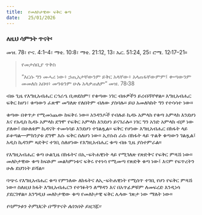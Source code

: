 ```yaml
---
title:  የመለኮታዊው ፍቅር ቁጣ
date:   25/01/2026
---
```


### ለዚህ ሳምንት ጥናት፡
መዝ. 78፣ ዮና. 4:1–4፣ ማቴ. 10:8፣ ማቴ. 21:12, 13፣ ኤር. 51:24, 25፣ ሮሜ. 12፡17–21።

> <p>የመታሰቢያ ጥቅስ</p>
> “እርሱ ግን መሓሪ ነው፥ ኃጢአታቸውንም ይቅር አላቸው፥ አላጠፋቸውምም፤ ቍጣውንም መመለስ አበዛ፥ መዓቱንም ሁሉ አላቃጠለም” መዝ. 78፡38

ብዙ ጊዜ የእግዚአብሔር ርኅራኄ ቢወደስም፣ የቁጣው ነገር ብዙዎችን ይረብሻቸዋል። እግዚአብሔር ፍቅር ከሆነ፣ ቁጣውን ፈጽሞ መግለጽ የለበትም ብለው ያስባሉ። ይህ አመለካከት ግን የተሳሳተ ነው።

ቁጣው በቀጥታ የሚመነጨው ከፍቅሩ ነው። አንዳንዶች የብሉይ ኪዳኑ አምላክ የቁጣ አምላክ እንደሆነ እና የአዲስ ኪዳኑ አምላክ ደግሞ የፍቅር አምላክ እንደሆነ ይናገራሉ። ነገር ግን አንድ አምላክ ብቻ ነው ያለው፤ በሁለቱም ኪዳናት ተመሳሳይ እንደሆነ ተገልጿል። ፍቅር የሆነው እግዚአብሔር በክፋት ላይ ይቆጣል—ምክንያቱ ደግሞ እሱ ፍቅር ስለሆነ ነው። ኢየሱስ ራሱ በክፋት ላይ ጥልቅ ቁጣውን ገልጿል፤ አዲስ ኪዳንም ጻድቅና ተገቢ ስለሆነው የእግዚአብሔር ቁጣ ብዙ ጊዜ ያስተምራል።

የእግዚአብሔር ቁጣ ሁልጊዜ በክፋትና በኢ-ፍትሐዊነት ላይ የሚገለጽ የጽድቅና የፍቅር ምላሽ ነው። መለኮታዊው ቁጣ ከፍፁም መልካምነቱና ፍቅሩ የተነሳ የሚመጣ የጽድቅ ቁጣ ነው፤ እናም የፍጥረትን ሁሉ ደህንነት ይሻል።

ባጭሩ የእግዚአብሔር ቁጣ የምንለው ለክፋትና ለኢ-ፍትሐዊነት የሚሰጥ ተገቢ የሆነ የፍቅር ምላሽ ነው። ስለዚህ ክፋት እግዚአብሔርን የተገፉትን ለማዳን እና በአጥፊዎቹም ለመፍረድ እንዲነሳ ያደርገዋል። እንግዲህ መለኮታዊው ቁጣ የመለኮታዊ ፍቅር ሌላው ገጽታ ነው ማለት ነው።

_የሳምንቱን ትምህርት በማጥናት ለሰንበት ይዘጋጁ።_